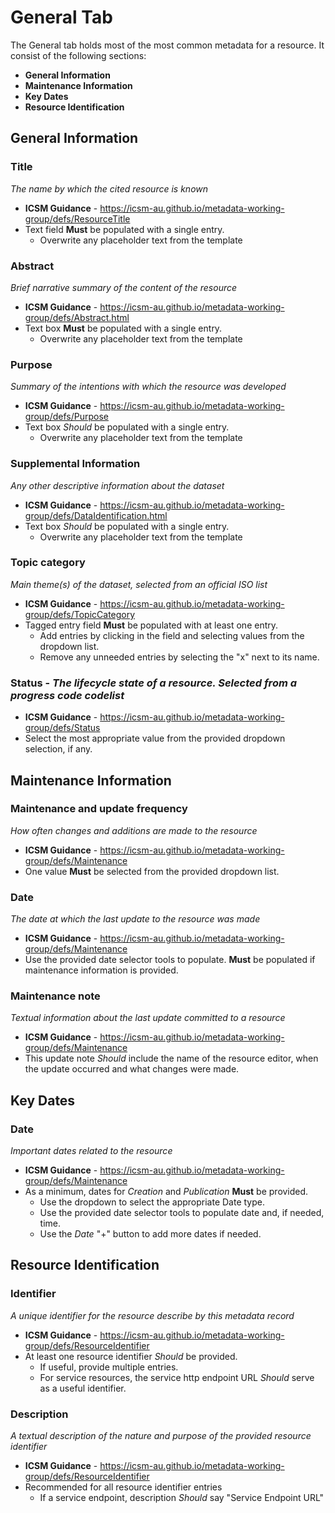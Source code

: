 # General Tab
The General tab holds most of the most common metadata for a resource. It consist of the following sections:
* **General Information**
* **Maintenance Information** 
* **Key Dates**
* **Resource Identification**

## General Information

### Title
_The name by which the cited resource is known_
* **ICSM Guidance** - https://icsm-au.github.io/metadata-working-group/defs/ResourceTitle
* Text field **Must** be populated with a single entry.
    * Overwrite any placeholder text from the template
    
### Abstract
_Brief narrative summary of the content of the resource_
* **ICSM Guidance** - https://icsm-au.github.io/metadata-working-group/defs/Abstract.html
* Text box **Must** be populated with a single entry.
    * Overwrite any placeholder text from the template

### Purpose
_Summary of the intentions with which the resource was developed_
* **ICSM Guidance** - https://icsm-au.github.io/metadata-working-group/defs/Purpose
* Text box _Should_ be populated with a single entry.
    * Overwrite any placeholder text from the template

### Supplemental Information
_Any other descriptive information about the dataset_
* **ICSM Guidance** - https://icsm-au.github.io/metadata-working-group/defs/DataIdentification.html
* Text box _Should_ be populated with a single entry.
    * Overwrite any placeholder text from the template

### Topic category
_Main theme(s) of the dataset, selected from an official ISO list_
* **ICSM Guidance** - https://icsm-au.github.io/metadata-working-group/defs/TopicCategory
* Tagged entry field **Must** be populated with at least one entry. 
    * Add entries by clicking in the field and selecting values from the dropdown list. 
    * Remove any unneeded entries by selecting the "x" next to its name.

### Status - _The lifecycle state of a resource. Selected from a progress code codelist_
* **ICSM Guidance** - https://icsm-au.github.io/metadata-working-group/defs/Status
* Select the most appropriate value from the provided dropdown selection, if any.

## Maintenance Information

### Maintenance and update frequency 
_How often changes and additions are made to the resource_
* **ICSM Guidance** - https://icsm-au.github.io/metadata-working-group/defs/Maintenance
* One value **Must** be selected from the provided dropdown list.

### Date
_The date at which the last update to the resource was made_
* **ICSM Guidance** - https://icsm-au.github.io/metadata-working-group/defs/Maintenance
* Use the provided date selector tools to populate. **Must** be populated if maintenance information is provided.

### Maintenance note
_Textual information about the last update committed to a resource_
* **ICSM Guidance** - https://icsm-au.github.io/metadata-working-group/defs/Maintenance
* This update note _Should_ include the name of the resource editor, when the update occurred and what changes were made.

## Key Dates

### Date
_Important dates related to the resource_
* **ICSM Guidance** - https://icsm-au.github.io/metadata-working-group/defs/Maintenance
* As a minimum, dates for _Creation_ and _Publication_ **Must** be provided. 
    * Use the dropdown to select the appropriate Date type.
    * Use the provided date selector tools to populate date and, if needed, time. 
    * Use the _Date_ "+" button to add more dates if needed.

## Resource Identification

### Identifier
_A unique identifier for the resource describe by this metadata record_
* **ICSM Guidance** - https://icsm-au.github.io/metadata-working-group/defs/ResourceIdentifier
* At least one resource identifier _Should_ be provided. 
    * If useful, provide multiple entries.
    * For service resources, the service http endpoint URL _Should_ serve as a useful identifier.

### Description
_A textual description of the nature and purpose of the provided resource identifier_
* **ICSM Guidance** - https://icsm-au.github.io/metadata-working-group/defs/ResourceIdentifier
* Recommended for all resource identifier entries
    * If a service endpoint, description _Should_ say "Service Endpoint URL"
